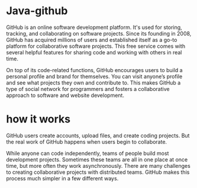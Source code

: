 # Java-github

GitHub is an online software development platform.
It's used for storing, tracking, and collaborating on software projects.
Since its founding in 2008, GitHub has acquired millions of users and established itself as a go-to platform for collaborative software projects. This free service comes with several helpful features for sharing code and working with others in real time.

On top of its code-related functions, GitHub encourages users to build a personal profile and brand for themselves. You can visit anyone’s profile and see what projects they own and contribute to. This makes GitHub a type of social network for programmers and fosters a collaborative approach to software and website development.


# how it works 
GitHub users create accounts, upload files, and create coding projects. But the real work of GitHub happens when users begin to collaborate.

While anyone can code independently, teams of people build most development projects. Sometimes these teams are all in one place at once time, but more often they work asynchronously. There are many challenges to creating collaborative projects with distributed teams. GitHub makes this process much simpler in a few different ways.
